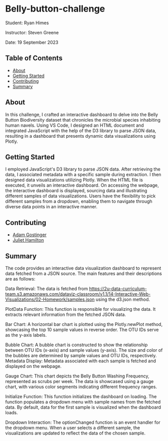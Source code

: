 # Belly-button-challenge
Student:  Ryan Himes

Instructor:  Steven Greene

Date: 19 September 2023



## Table of Contents
- [About](#about)
- [Getting Started](#getting_started)
- [Contributing](#contributing)
- [Summary](#summary)

## About
In this challenge, I crafted an interactive dashboard to delve into the Belly Button Biodiversity dataset that chronicles the microbial species inhabiting human navels. Using VS Code, I designed an HTML document and integrated JavaScript with the help of the D3 library to parse JSON data, resulting in a dashboard that presents dynamic data visualizations using Plotly.

## Getting Started
I employed JavaScript's D3 library to parse JSON data. After retrieving the data, I associated metadata with a specific sample during extraction. I then designed data visualizations utilizing Plotly. When the HTML file is executed, it unveils an interactive dashboard. On accessing the webpage, the interactive dashboard is displayed, sourcing data and illustrating different samples of data visualizations. Users have the flexibility to pick different samples from a dropdown, enabling them to navigate through diverse data points in an interactive manner.
## Contributing
- <a href="https://www.github.com/agostinger/" target="_blank">Adam Gostinger</a>
- <a href="https://www.github.com/zonaj2/" target="_blank">Juliet Hamilton</a>


## Summary
The code provides an interactive data visualization dashboard to represent data fetched from a JSON source. The main features and their descriptions are as follows:

Data Retrieval:
The data is fetched from https://2u-data-curriculum-team.s3.amazonaws.com/dataviz-classroom/v1.1/14-Interactive-Web-Visualizations/02-Homework/samples.json using the d3.json method.

PlotData Function:
This function is responsible for visualizing the data. It extracts relevant information from the fetched JSON data.

Bar Chart: A horizontal bar chart is plotted using the Plotly.newPlot method, showcasing the top 10 sample values in reverse order. The OTU IDs serve as the y-axis labels.

Bubble Chart: A bubble chart is constructed to show the relationship between OTU IDs (x-axis) and sample values (y-axis). The size and color of the bubbles are determined by sample values and OTU IDs, respectively.
Metadata Display: Metadata associated with each sample is fetched and displayed on the webpage.

Gauge Chart: This chart depicts the Belly Button Washing Frequency, represented as scrubs per week. The data is showcased using a gauge chart, with various color segments indicating different frequency ranges.

Initialize Function:
This function initializes the dashboard on loading.
The function populates a dropdown menu with sample names from the fetched data.
By default, data for the first sample is visualized when the dashboard loads.

Dropdown Interaction:
The optionChanged function is an event handler for the dropdown menu. When a user selects a different sample, the visualizations are updated to reflect the data of the chosen sample.
